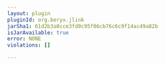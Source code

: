 ```yaml
---
layout: plugin
pluginId: org.beryx.jlink
jarSha1: 61d2b3a0cce3fd0c95f06cb76c6c9f14ac49a82b
isJarAvailable: true
error: NONE
violations: []

---
```

